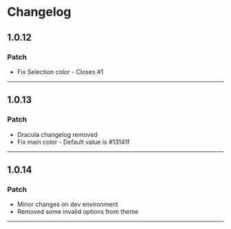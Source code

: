# Changelog

## 1.0.12

### Patch

- Fix Selection color - Closes #1

---

## 1.0.13

### Patch

- Dracula changelog removed
- Fix main color - Default value is #13141f

---

## 1.0.14

### Patch

- Minor changes on dev environment
- Removed some invalid options from theme

---

